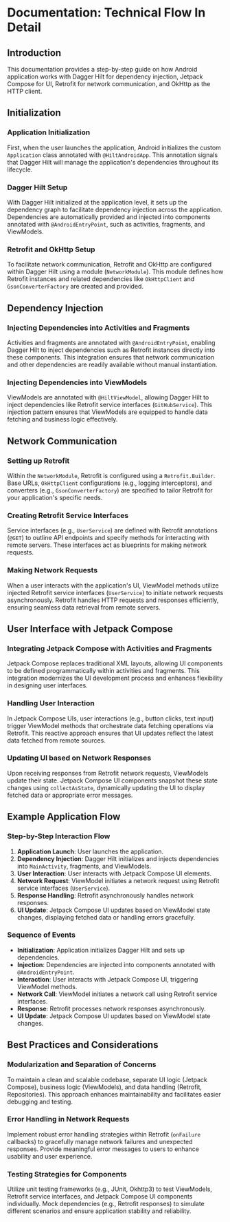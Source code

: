 # Documentation: Technical Flow In Detail

## Introduction

This documentation provides a step-by-step guide on how Android application works with Dagger Hilt for dependency injection, Jetpack Compose for UI, Retrofit for network communication, and OkHttp as the HTTP client.

## Initialization

### Application Initialization

First, when the user launches the application, Android initializes the custom `Application` class annotated with `@HiltAndroidApp`. This annotation signals that Dagger Hilt will manage the application's dependencies throughout its lifecycle.

### Dagger Hilt Setup

With Dagger Hilt initialized at the application level, it sets up the dependency graph to facilitate dependency injection across the application. Dependencies are automatically provided and injected into components annotated with `@AndroidEntryPoint`, such as activities, fragments, and ViewModels.

### Retrofit and OkHttp Setup

To facilitate network communication, Retrofit and OkHttp are configured within Dagger Hilt using a module (`NetworkModule`). This module defines how Retrofit instances and related dependencies like `OkHttpClient` and `GsonConverterFactory` are created and provided.

## Dependency Injection

### Injecting Dependencies into Activities and Fragments

Activities and fragments are annotated with `@AndroidEntryPoint`, enabling Dagger Hilt to inject dependencies such as Retrofit instances directly into these components. This integration ensures that network communication and other dependencies are readily available without manual instantiation.

### Injecting Dependencies into ViewModels

ViewModels are annotated with `@HiltViewModel`, allowing Dagger Hilt to inject dependencies like Retrofit service interfaces (`GitHubService`). This injection pattern ensures that ViewModels are equipped to handle data fetching and business logic effectively.

## Network Communication

### Setting up Retrofit

Within the `NetworkModule`, Retrofit is configured using a `Retrofit.Builder`. Base URLs, `OkHttpClient` configurations (e.g., logging interceptors), and converters (e.g., `GsonConverterFactory`) are specified to tailor Retrofit for your application's specific needs.

### Creating Retrofit Service Interfaces

Service interfaces (e.g., `UserService`) are defined with Retrofit annotations (`@GET`) to outline API endpoints and specify methods for interacting with remote servers. These interfaces act as blueprints for making network requests.

### Making Network Requests

When a user interacts with the application's UI, ViewModel methods utilize injected Retrofit service interfaces (`UserService`) to initiate network requests asynchronously. Retrofit handles HTTP requests and responses efficiently, ensuring seamless data retrieval from remote servers.

## User Interface with Jetpack Compose

### Integrating Jetpack Compose with Activities and Fragments

Jetpack Compose replaces traditional XML layouts, allowing UI components to be defined programmatically within activities and fragments. This integration modernizes the UI development process and enhances flexibility in designing user interfaces.

### Handling User Interaction

In Jetpack Compose UIs, user interactions (e.g., button clicks, text input) trigger ViewModel methods that orchestrate data fetching operations via Retrofit. This reactive approach ensures that UI updates reflect the latest data fetched from remote sources.

### Updating UI based on Network Responses

Upon receiving responses from Retrofit network requests, ViewModels update their state. Jetpack Compose UI components snapshot these state changes using `collectAsState`, dynamically updating the UI to display fetched data or appropriate error messages.

## Example Application Flow

### Step-by-Step Interaction Flow

1. **Application Launch**: User launches the application.
2. **Dependency Injection**: Dagger Hilt initializes and injects dependencies into `MainActivity`, fragments, and ViewModels.
3. **User Interaction**: User interacts with Jetpack Compose UI elements.
4. **Network Request**: ViewModel initiates a network request using Retrofit service interfaces (`UserService`).
5. **Response Handling**: Retrofit asynchronously handles network responses.
6. **UI Update**: Jetpack Compose UI updates based on ViewModel state changes, displaying fetched data or handling errors gracefully.

### Sequence of Events

- **Initialization**: Application initializes Dagger Hilt and sets up dependencies.
- **Injection**: Dependencies are injected into components annotated with `@AndroidEntryPoint`.
- **Interaction**: User interacts with Jetpack Compose UI, triggering ViewModel methods.
- **Network Call**: ViewModel initiates a network call using Retrofit service interfaces.
- **Response**: Retrofit processes network responses asynchronously.
- **UI Update**: Jetpack Compose UI updates based on ViewModel state changes.

## Best Practices and Considerations

### Modularization and Separation of Concerns

To maintain a clean and scalable codebase, separate UI logic (Jetpack Compose), business logic (ViewModels), and data handling (Retrofit, Repositories). This approach enhances maintainability and facilitates easier debugging and testing.

### Error Handling in Network Requests

Implement robust error handling strategies within Retrofit (`onFailure` callbacks) to gracefully manage network failures and unexpected responses. Provide meaningful error messages to users to enhance usability and user experience.

### Testing Strategies for Components

Utilize unit testing frameworks (e.g., JUnit, Okhttp3) to test ViewModels, Retrofit service interfaces, and Jetpack Compose UI components individually. Mock dependencies (e.g., Retrofit responses) to simulate different scenarios and ensure application stability and reliability.
